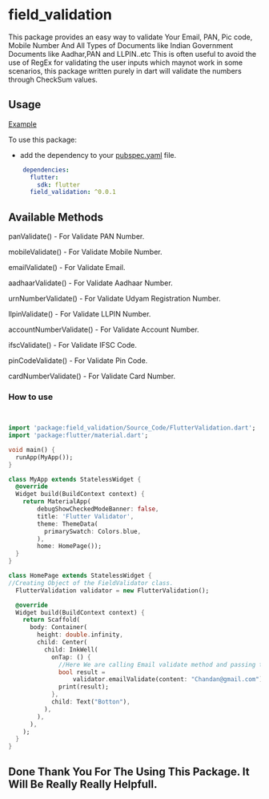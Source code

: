 # field_validation

This package provides an easy way to validate Your Email, PAN, Pic code, Mobile Number And All Types of Documents like Indian Government Documents like Aadhar,PAN and LLPIN..etc This is often useful to avoid the use of RegEx for validating the user inputs which maynot work in some scenarios, this package written purely in dart will validate the numbers through CheckSum values.


## Usage
[Example](https://github.com/chandan123-pradhan/Field-Validator/blob/master/example/main.dart)

To use this package:

* add the dependency to your [pubspec.yaml](https://github.com/chandan123-pradhan/Field-Validator/blob/master/pubspec.yaml) file.

```yaml
    dependencies:
      flutter:
        sdk: flutter
      field_validation: ^0.0.1
```

## Available Methods

panValidate() - For Validate PAN Number.

mobileValidate() - For Validate Mobile Number.

emailValidate() - For Validate Email.

aadhaarValidate() - For Validate Aadhaar Number.

urnNumberValidate() - For Validate Udyam Registration Number.

llpinValidate() - For Validate LLPIN Number.

accountNumberValidate() - For Validate Account Number.

ifscValidate() - For Validate IFSC Code.

pinCodeValidate() - For Validate Pin Code.

cardNumberValidate() - For Validate Card Number.




### How to use

```dart
  

import 'package:field_validation/Source_Code/FlutterValidation.dart';
import 'package:flutter/material.dart';

void main() {
  runApp(MyApp());
}

class MyApp extends StatelessWidget {
  @override
  Widget build(BuildContext context) {
    return MaterialApp(
        debugShowCheckedModeBanner: false,
        title: 'Flutter Validator',
        theme: ThemeData(
          primarySwatch: Colors.blue,
        ),
        home: HomePage());
  }
}

class HomePage extends StatelessWidget {
//Creating Object of the FieldValidator class.
  FlutterValidation validator = new FlutterValidation();

  @override
  Widget build(BuildContext context) {
    return Scaffold(
      body: Container(
        height: double.infinity,
        child: Center(
          child: InkWell(
            onTap: () {
              //Here We are calling Email validate method and passing that value which we want to compare with email.
              bool result =
                  validator.emailValidate(content: "Chandan@gmail.com");
              print(result);
            },
            child: Text("Botton"),
          ),
        ),
      ),
    );
  }
}


```

## Done Thank You For The Using This Package. It Will Be Really Really Helpfull.